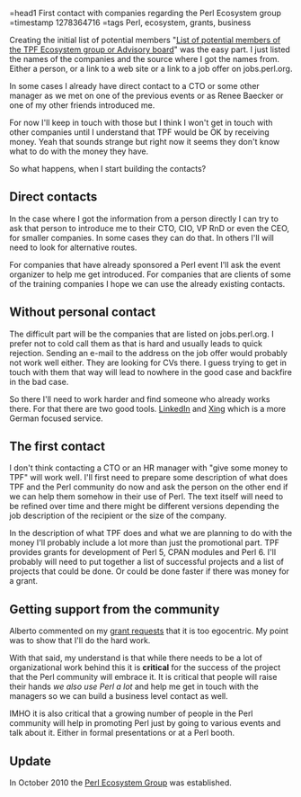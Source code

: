 =head1 First contact with companies regarding the Perl Ecosystem group
=timestamp 1278364716
=tags Perl, ecosystem, grants, business

Creating the initial list of potential members "<a href="/list-of-potential-members-of-the-tpf-ecosystem-group-or-advisory-board.html">List of potential members of the TPF Ecosystem group or Advisory board</a>" was the easy part.
I just listed the names of the companies and the source where I got the names from. 
Either a person, or a link to a web site or a link to a job offer on jobs.perl.org.

In some cases I already have direct contact to a CTO or some other manager as we
met on one of the previous events or as Renee Baecker or one of my other friends
introduced me.

For now I'll keep in touch with those but I think I won't get in touch 
with other companies until I understand that TPF would be OK by receiving
money. Yeah that sounds strange but right now it seems they don't know what
to do with the money they have.

So what happens, when I start building the contacts?

<h2>Direct contacts</h2>

In the case where I got the information from a person directly I can try to ask that
person to introduce me to their CTO, CIO, VP RnD or even the CEO, for smaller companies.
In some cases they can do that. In others I'll will need to look for alternative routes.

For companies that have already sponsored a Perl event I'll ask the event organizer
to help me get introduced. For companies that are clients of some of the training
companies I hope we can use the already existing contacts.

<h2>Without personal contact</h2>

The difficult part will be the companies that are listed on jobs.perl.org. 
I prefer not to cold call them as that is hard and usually leads to quick rejection.
Sending an e-mail to the address on the job offer would probably not work well either.
They are looking for CVs there. I guess trying to get in touch with them that way will
lead to nowhere in the good case and backfire in the bad case.

So there I'll need to work harder and find someone who already works there. For that
there are two good tools. <a href="http://www.linkedin.com/">LinkedIn</a> and 
<a href="http://www.xing.com/">Xing</a> which is a more German focused service.

<h2>The first contact</h2>

I don't think contacting a CTO or an HR manager with "give some money to TPF" will work well.
I'll first need to prepare some description of what does TPF and the Perl community 
do now and ask the person on the other end if we can help them somehow in their use of Perl.
The text itself will need to be refined over time and there might be different 
versions depending the job description of the recipient or the size of the company.

In the description of what TPF does and what we are planning to do with the money I'll
probably include a lot more than just the promotional part. TPF provides grants for
development of Perl 5, CPAN modules and Perl 6. I'll probably will need to put together
a list of successful projects and a list of projects that could be done. Or could be done
faster if there was money for a grant.

<h2>Getting support from the community</h2>

Alberto commented on my <a href="http://news.perlfoundation.org/2010/06/hague-grant-application-perl-e.html">grant requests</a>
that it is too egocentric. My point was to show that I'll do the hard work.

With that said, my understand is that while there needs to be a lot of organizational work behind this
it is <b>critical</b> for the success of the project that the Perl community will embrace it. It is critical
that people will raise their hands <i>we also use Perl a lot</i> and help me get in touch with the managers so we 
can build a business level contact as well.

IMHO it is also critical that a growing number of people in the Perl community will help in promoting
Perl just by going to various events and talk about it. Either in formal presentations or at a Perl booth.

<h2>Update</h2>

In October 2010 the <a href="http://perl-ecosystem.org/">Perl Ecosystem Group</a> was established.

